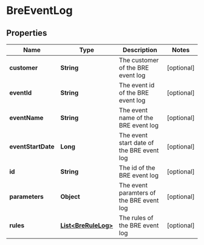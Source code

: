 
# BreEventLog

## Properties
Name | Type | Description | Notes
------------ | ------------- | ------------- | -------------
**customer** | **String** | The customer of the BRE event log |  [optional]
**eventId** | **String** | The event id of the BRE event log |  [optional]
**eventName** | **String** | The event name of the BRE event log |  [optional]
**eventStartDate** | **Long** | The event start date of the BRE event log |  [optional]
**id** | **String** | The id of the BRE event log |  [optional]
**parameters** | **Object** | The event paramters of the BRE event log |  [optional]
**rules** | [**List&lt;BreRuleLog&gt;**](BreRuleLog.md) | The rules of the BRE event log |  [optional]



